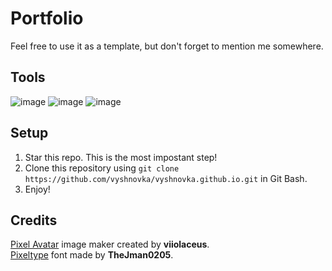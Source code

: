 # Portfolio

Feel free to use it as a template, but don't forget to mention me somewhere.

## Tools

![image](https://img.shields.io/badge/HTML-e33c26?style=for-the-badge&logo=html5&logoColor=white) 
![image](https://img.shields.io/badge/CSS-1572B6?style=for-the-badge&logo=css3&logoColor=white) 
![image](https://img.shields.io/badge/JavaScript-c4b112?style=for-the-badge&logo=javascript&logoColor=white) 

## Setup

1. Star this repo. This is the most impostant step!
2. Clone this repository using `git clone https://github.com/vyshnovka/vyshnovka.github.io.git` in Git Bash.    
3. Enjoy!

## Credits

[Pixel Avatar](https://picrew.me/image_maker/112842) image maker created by **viiolaceus**.    
[Pixeltype](https://www.dafont.com/pt/pixeltype.font) font made by **TheJman0205**.

